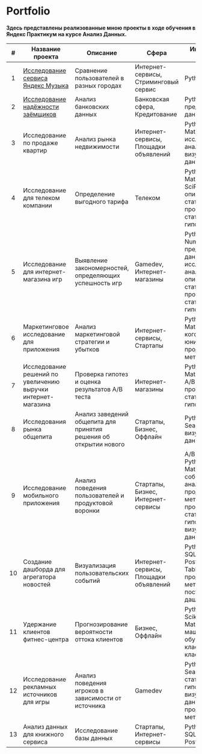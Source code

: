 # Portfolio
**Здесь представлены реализованные мною проекты в ходе обучения в Яндекс Практикум на курсе Анализ Данных.**

|  #  | Название проекта | Описание | Сфера | Инструменты и навыки |
| :-: | ---------------- | -------- | ----- | ----------- |
|  1  | [Исследование сервиса Яндекс Музыка](https://github.com/yakserwork/projects/tree/main/yandex-music) | Сравнение пользователей в разных городах | Интернет-сервисы, Стриминговый сервис | Python, Pandas |
|  2  | [Исследование надёжности заёмщиков](https://github.com/yakserwork/projects/blob/4c031339b446c694d5d850ba285c09134ff55333/bank%20loans/README.md) | Анализ банковских данных | Банковская сфера, Кредитование | Python, Pandas, предобработка данных |
|  3  | Исследование по продаже квартир | Анализ рынка недвижимости | Интернет-сервисы, Площадки объявлений | Python, Pandas, Matplotlib, исследовательский анализ данных, визуализация данных |
|  4  | Исследование для телеком компании | Определение выгодного тарифа | Телеком | Python, Pandas, Matplotlib, NumPy, SciPy, описательная статистика, проверка статистических гипотез |
|  5  | Исследование для интернет-магазина игр | Выявление закономерностей, определяющих успешность игр | Gamedev, Интернет-магазины | Python, Pandas, NumPy, Matplotlib, предобработка данных, исследовательский анализ данных, описательная статистика, проверка статистических гипотез |
|  6  | Маркетинговое исследование для приложения | Анализ маркетинговой стратегии и убытков | Интернет-сервисы, Стартапы | Python, Pandas, Matplotlib, Seaborn, когортный анализ, юнит-экономика, продуктовые метрики |
|  7  | Исследование решений по увеличению выручки интернет-магазина | Проверка гипотез и оценка результатов A/B теста | Интернет-магазины | Python, Pandas, Matplotlib, SciPy, A/B-тестирование, проверка статистических гипотез |
|  8  | Исследования рынка общепита | Анализ заведений общепита для принятия решения об открытии нового | Стартапы, Бизнес, Оффлайн | Python, Pandas, Seaborn, Plotly, визуализация данных |
|  9  | Исследование мобильного приложения | Анализ поведения пользователей и продуктовой воронки | Стартапы, Бизнес, Интернет-сервисы | A/B-тестирование, Python, Pandas, Matplotlib, Seaborn, событийная аналитика, продуктовые метрики, Plotly, проверка статистических гипотез, визуализация данных |
|  10 | Создание дашборда для агрегатора новостей | Визуализация пользовательских событий  | Интернет-сервисы, Площадки объявлений | Python, SQLAlchemy, PostgreSQL, dash, Tableau, продуктовые метрики, построение дашбордов |
|  11 | Удержание клиентов фитнес-центра | Прогнозирование вероятности оттока клиентов | Бизнес, Оффлайн | Python, Pandas, Scikit-learn, Matplotlib, Seaborn, машинное обучение, классификация, кластеризация |
|  12 | Исследование рекламных источников для игры | Анализ поведения игроков в зависимости от источника | Gamedev | Python, Pandas, Seaborn, проверка статистических гипотез, визуализация данных, продуктовые метрики |
|  13 | Анализ данных для книжного сервиса | Исследование базы данных | Стартапы, Интернет-сервисы| Python, SQLAlchemy, PostgreSQL |
